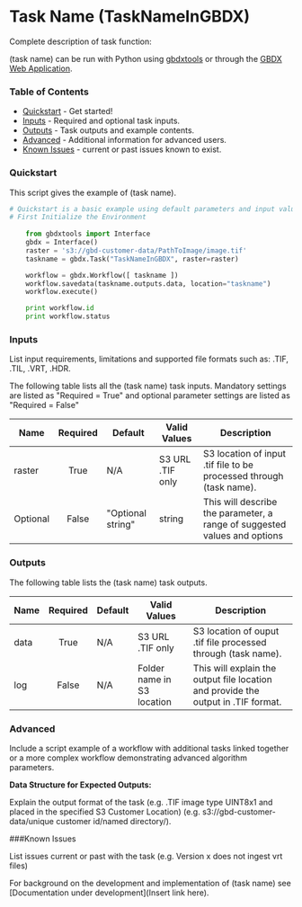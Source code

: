 # Task Name (TaskNameInGBDX)

Complete description of task function:  

(task name) can be run with Python using   [gbdxtools](https://github.com/DigitalGlobe/gbdxtools) or through the [GBDX Web Application](https://gbdx.geobigdata.io/materials/).  

### Table of Contents
 * [Quickstart](#quickstart) - Get started!
 * [Inputs](#inputs) - Required and optional task inputs.
 * [Outputs](#outputs) - Task outputs and example contents.
 * [Advanced](#advanced) - Additional information for advanced users.
 * [Known Issues](#known-issues) - current or past issues known to exist.

### Quickstart

This script gives the example of (task name). 

```python
# Quickstart is a basic example using default parameters and input values for (task name).  
# First Initialize the Environment
	
	from gbdxtools import Interface 
    gbdx = Interface()
    raster = 's3://gbd-customer-data/PathToImage/image.tif'
    taskname = gbdx.Task("TaskNameInGBDX", raster=raster)

    workflow = gbdx.Workflow([ taskname ])  
    workflow.savedata(taskname.outputs.data, location="taskname")
    workflow.execute()

    print workflow.id
    print workflow.status
```
	
### Inputs

List input requirements, limitations and supported file formats such as: .TIF, .TIL, .VRT, .HDR.

The following table lists all the (task name) task inputs. Mandatory settings are listed as "Required = True" and optional parameter settings are listed as "Required = False"


Name             |       Required        |         Default             |        Valid Values         |   Description
-----------------|:---------------------:|-----------------------------|-----------------------------|-----------------------------------------
raster           |         True          |          N/A                | S3 URL   .TIF only          | S3 location of input .tif file to be processed through (task name).
Optional         |        False          |      "Optional string"      |           string            | This will describe the parameter, a range of suggested values and options


### Outputs

The following table lists the (task name) task outputs.

Name             |       Required        |         Default             |        Valid Values         |   Description
-----------------|:---------------------:|-----------------------------|-----------------------------|-----------------------------------------
data             |        True           |          N/A                | S3 URL   .TIF only          | S3 location of ouput .tif file processed through (task name).
log              |        False          |          N/A                |  Folder name in S3 location | This will explain the output file location and provide the output in .TIF format.


### Advanced
Include a script example of a workflow with additional tasks linked together or a more complex workflow demonstrating advanced algorithm parameters.


**Data Structure for Expected Outputs:**

Explain the output format of the task (e.g. .TIF image type UINT8x1 and placed in the specified S3 Customer Location) (e.g.  s3://gbd-customer-data/unique customer id/named directory/).  

###Known Issues

List issues current or past with the task (e.g. Version x does not ingest vrt files)

For background on the development and implementation of (task name) see [Documentation under development](Insert link here).

